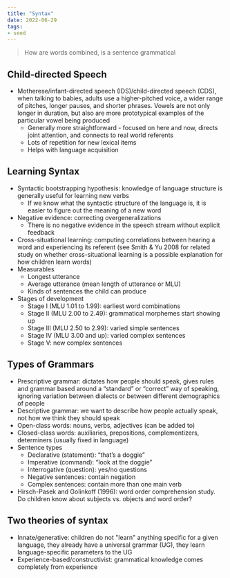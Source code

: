 ```yaml
---
title: "Syntax"
date: 2022-06-29
tags:
- seed
---
```


> How are words combined, is a sentence grammatical

## Child-directed Speech
- Motherese/infant-directed speech (IDS)/child-directed speech (CDS), when talking to babies, adults use a higher-pitched voice, a wider range of pitches, longer pauses, and shorter phrases. Vowels are not only longer in duration, but also are more prototypical examples of the particular vowel being produced
	- Generally more straightforward - focused on here and now, directs joint attention, and connects to real world referents
	- Lots of repetition for new lexical items
	- Helps with language acquisition

## Learning Syntax
- Syntactic bootstrapping hypothesis: knowledge of language structure is generally useful for learning new verbs
	- If we know what the syntactic structure of the language is, it is easier to figure out the meaning of a new word
- Negative evidence: correcting overgeneralizations
	- There is no negative evidence in the speech stream without explicit feedback
- Cross-situational learning: computing correlations between hearing a word and experiencing its referent (see Smith & Yu 2008 for related study on whether cross-situational learning is a possible explanation for how children learn words)
- Measurables
	- Longest utterance
	- Average utterance (mean length of utterance or MLU)
	- Kinds of sentences the child can produce
- Stages of development
	- Stage I (MLU 1.01 to 1.99): earliest word combinations
	- Stage II (MLU 2.00 to 2.49): grammatical morphemes start showing up
	- Stage III (MLU 2.50 to 2.99): varied simple sentences
	- Stage IV (MLU 3.00 and up): varied complex sentences
	- Stage V: new complex sentences

## Types of Grammars
- Prescriptive grammar: dictates how people should speak, gives rules and grammar based around a “standard” or “correct” way of speaking, ignoring variation between dialects or between different demographics of people
- Descriptive grammar: we want to describe how people actually speak, not how we think they should speak
- Open-class words: nouns, verbs, adjectives (can be added to)
- Closed-class words: auxiliaries, prepositions, complementizers, determiners (usually fixed in language)
- Sentence types
	- Declarative (statement): “that’s a doggie”
	- Imperative (command): “look at the doggie”
	- Interrogative (question): yes/no questions
	- Negative sentences: contain negation
	- Complex sentences: contain more than one main verb
- Hirsch-Pasek and Golinkoff (1996): word order comprehension study. Do children know about subjects vs. objects and word order? 

## Two theories of syntax
- Innate/generative: children do not "learn" anything specific for a given language, they already have a universal grammar (UG), they learn language-specific parameters to the UG
- Experience-based/constructivist: grammatical knowledge comes completely from experience
